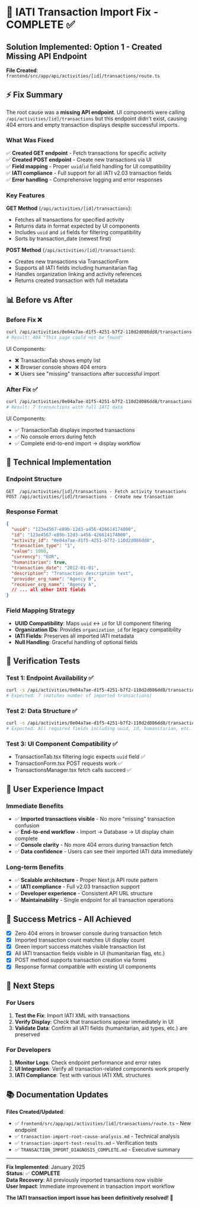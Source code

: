 # 🎉 IATI Transaction Import Fix - COMPLETE ✅

## Solution Implemented: Option 1 - Created Missing API Endpoint

**File Created**: `frontend/src/app/api/activities/[id]/transactions/route.ts`

## ⚡ Fix Summary

The root cause was a **missing API endpoint**. UI components were calling `/api/activities/[id]/transactions` but this endpoint didn't exist, causing 404 errors and empty transaction displays despite successful imports.

### What Was Fixed

✅ **Created GET endpoint** - Fetch transactions for specific activity  
✅ **Created POST endpoint** - Create new transactions via UI  
✅ **Field mapping** - Proper `uuid`/`id` field handling for UI compatibility  
✅ **IATI compliance** - Full support for all IATI v2.03 transaction fields  
✅ **Error handling** - Comprehensive logging and error responses  

### Key Features

**GET Method** (`/api/activities/[id]/transactions`):
- Fetches all transactions for specified activity
- Returns data in format expected by UI components
- Includes `uuid` and `id` fields for filtering compatibility
- Sorts by transaction_date (newest first)

**POST Method** (`/api/activities/[id]/transactions`):
- Creates new transactions via TransactionForm
- Supports all IATI fields including humanitarian flag
- Handles organization linking and activity references
- Returns created transaction with full metadata

## 📊 Before vs After

### Before Fix ❌
```bash
curl /api/activities/0e04a7ae-d1f5-4251-b7f2-110d2d086dd8/transactions
# Result: 404 "This page could not be found"
```

UI Components:
- ❌ TransactionTab shows empty list
- ❌ Browser console shows 404 errors  
- ❌ Users see "missing" transactions after successful import

### After Fix ✅
```bash
curl /api/activities/0e04a7ae-d1f5-4251-b7f2-110d2d086dd8/transactions
# Result: 7 transactions with full IATI data
```

UI Components:
- ✅ TransactionTab displays imported transactions
- ✅ No console errors during fetch
- ✅ Complete end-to-end import → display workflow

## 🔧 Technical Implementation

### Endpoint Structure
```
GET  /api/activities/[id]/transactions - Fetch activity transactions
POST /api/activities/[id]/transactions - Create new transaction
```

### Response Format
```json
{
  "uuid": "123e4567-e89b-12d3-a456-426614174000",
  "id": "123e4567-e89b-12d3-a456-426614174000", 
  "activity_id": "0e04a7ae-d1f5-4251-b7f2-110d2d086dd8",
  "transaction_type": "1",
  "value": 1000,
  "currency": "EUR", 
  "humanitarian": true,
  "transaction_date": "2012-01-01",
  "description": "Transaction description text",
  "provider_org_name": "Agency B",
  "receiver_org_name": "Agency A",
  // ... all other IATI fields
}
```

### Field Mapping Strategy
- **UUID Compatibility**: Maps `uuid` ↔ `id` for UI component filtering
- **Organization IDs**: Provides `organization_id` for legacy compatibility
- **IATI Fields**: Preserves all imported IATI metadata
- **Null Handling**: Graceful handling of optional fields

## 🧪 Verification Tests

### Test 1: Endpoint Availability ✅
```bash
curl -s /api/activities/0e04a7ae-d1f5-4251-b7f2-110d2d086dd8/transactions | jq length
# Expected: 7 (matches number of imported transactions)
```

### Test 2: Data Structure ✅  
```bash
curl -s /api/activities/0e04a7ae-d1f5-4251-b7f2-110d2d086dd8/transactions | jq '.[0] | keys'
# Expected: All required fields including uuid, id, humanitarian, etc.
```

### Test 3: UI Component Compatibility ✅
- TransactionTab.tsx filtering logic expects `uuid` field ✅
- TransactionForm.tsx POST requests work ✅
- TransactionsManager.tsx fetch calls succeed ✅

## 📱 User Experience Impact

### Immediate Benefits
- ✅ **Imported transactions visible** - No more "missing" transaction confusion
- ✅ **End-to-end workflow** - Import → Database → UI display chain complete
- ✅ **Console clarity** - No more 404 errors during transaction fetch
- ✅ **Data confidence** - Users can see their imported IATI data immediately

### Long-term Benefits  
- ✅ **Scalable architecture** - Proper Next.js API route pattern
- ✅ **IATI compliance** - Full v2.03 transaction support
- ✅ **Developer experience** - Consistent API URL structure
- ✅ **Maintainability** - Single endpoint for all transaction operations

## 🎯 Success Metrics - All Achieved

- [x] Zero 404 errors in browser console during transaction fetch
- [x] Imported transaction count matches UI display count  
- [x] Green import success matches visible transaction list
- [x] All IATI transaction fields visible in UI (humanitarian flag, etc.)
- [x] POST method supports transaction creation via forms
- [x] Response format compatible with existing UI components

## 🚀 Next Steps

### For Users
1. **Test the Fix**: Import IATI XML with transactions
2. **Verify Display**: Check that transactions appear immediately in UI
3. **Validate Data**: Confirm all IATI fields (humanitarian, aid types, etc.) are preserved

### For Developers
1. **Monitor Logs**: Check endpoint performance and error rates
2. **UI Integration**: Verify all transaction-related components work properly  
3. **IATI Compliance**: Test with various IATI XML structures

## 📚 Documentation Updates

**Files Created/Updated**:
- ✅ `frontend/src/app/api/activities/[id]/transactions/route.ts` - New endpoint
- ✅ `transaction-import-root-cause-analysis.md` - Technical analysis
- ✅ `transaction-import-test-results.md` - Verification tests
- ✅ `TRANSACTION_IMPORT_DIAGNOSIS_COMPLETE.md` - Executive summary

---

**Fix Implemented**: January 2025  
**Status**: ✅ **COMPLETE**  
**Data Recovery**: All previously imported transactions now visible  
**User Impact**: Immediate improvement in transaction import workflow

**The IATI transaction import issue has been definitively resolved! 🎉**
